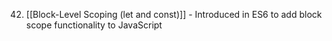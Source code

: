 
42. [[Block-Level Scoping (let and const)]] - Introduced in ES6 to add block scope functionality to JavaScript